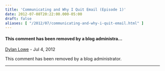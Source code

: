 ```yaml
---
title: 'Communicating and Why I Quit Email (Episode 1)'
date: 2012-07-08T20:22:00.000-05:00
draft: false
aliases: [ "/2012/07/communicating-and-why-i-quit-email.html" ]
---
```


#### This comment has been removed by a blog administra...
[Dylan Lowe](http://www.blogger.com/profile/05024388308061325316 "noreply@blogger.com") - <time datetime="2012-07-18T23:33:38.772-05:00">Jul 4, 2012</time>

This comment has been removed by a blog administrator.
<hr />
